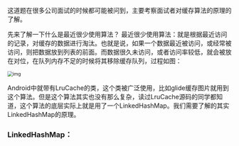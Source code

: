 这道题在很多公司面试的时候都可能被问到，主要考察面试者对缓存算法的原理的了解。

先来了解一下什么是最近很少使用算法？
最近很少使用算法：就是根据最近访问的记录，对缓存的数据进行淘汰。也就是说，如果一个数据最近被访问，或经常被访问，则把数据放到列表的前面。而数据很久未访问，或者访问率较低，就会被放在对位，在队列内存不足的时候将其移除缓存队列，过程如图：

<img src="https://images.xiaozhuanlan.com/photo/2018/d30f1b747f03e4b679867e15e5df0ca7.jpg" alt="img" style="zoom:75%;" />

Android中就带有LruCache的类，这个类被广泛使用，比如glide缓存图片就用到这个算法。但是这个算法其实也没有那么复杂，读过LruCache源码的同学都知道，这个算法的底层实际上就是用了一个LinkedHashMap。我们需要了解的其实LinkedHashMap的原理。

### LinkedHashMap：







